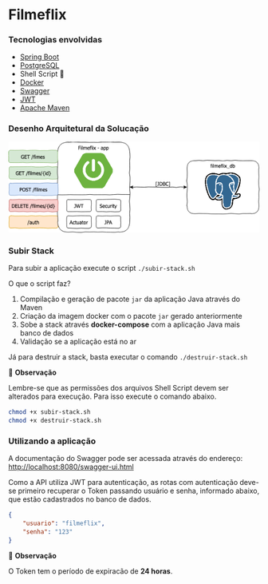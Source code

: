 # Filmeflix

### Tecnologias envolvidas

* [Spring Boot](https://spring.io/projects/spring-boot)
* [PostgreSQL](https://www.postgresql.org/)
* Shell Script :shell:
* [Docker](https://www.docker.com/)
* [Swagger](https://swagger.io/)
* [JWT](https://jwt.io/)
* [Apache Maven](https://maven.apache.org/)

### Desenho Arquitetural da Solucação

![diagram](img/arquitetura.png)

### Subir Stack

Para subir a aplicação execute o script `./subir-stack.sh`

O que o script faz?

1. Compilação e geração de pacote `jar` da aplicação Java através do Maven
2. Criação da imagem docker com o pacote `jar` gerado anteriormente
3. Sobe a stack através **docker-compose** com a aplicação Java mais banco de dados
4. Validação se a aplicação está no ar 

Já para destruir a stack, basta executar o comando `./destruir-stack.sh`

:mag_right: **Observação**

Lembre-se que as permissões dos arquivos Shell Script devem ser alterados para execução. Para isso execute o comando abaixo.

```bash
chmod +x subir-stack.sh
chmod +x destruir-stack.sh
```

### Utilizando a aplicação

A documentação do Swagger pode ser acessada através do endereço: [http://localhost:8080/swagger-ui.html](http://localhost:8080/swagger-ui.html)

Como a API utiliza JWT para autenticação, as rotas com autenticação deve-se primeiro recuperar o Token passando usuário e senha, informado abaixo, que estão cadastrados no banco de dados.

```json
{
	"usuario": "filmeflix",
	"senha": "123"
}
```
:mag_right: **Observação**

O Token tem o período de expiracão de **24 horas**.